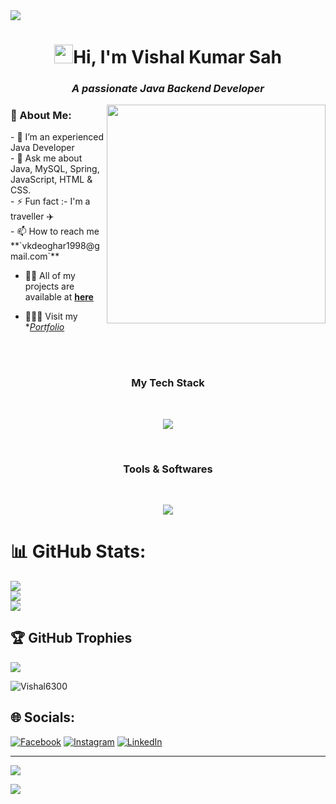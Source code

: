 <img src="https://capsule-render.vercel.app/api?type=waving&color=gradient&height=100&section=header">
<h1 align="center"><img src="https://media.giphy.com/media/hvRJCLFzcasrR4ia7z/giphy.gif" width="30">Hi, I'm Vishal Kumar Sah</h1>
<h3 align="center"><i>A passionate Java Backend Developer</i></h3>

<img src="https://camo.githubusercontent.com/5ddf73ad3a205111cf8c686f687fc216c2946a75005718c8da5b837ad9de78c9/68747470733a2f2f7468756d62732e6766796361742e636f6d2f4576696c4e657874446576696c666973682d736d616c6c2e676966" width="350px" align="right">

<h3>💫 About Me:</h3>
<p>
- 🌱 I’m an experienced Java Developer <br>
- 💬 Ask me about Java, MySQL, Spring, JavaScript, HTML & CSS. <br>
- ⚡ Fun fact :- I'm a traveller ✈️ <br>
- 📫  How to reach me **`vkdeoghar1998@gmail.com`** <br>
  
- 👨‍💻 All of my projects are available at **[here](https://github.com/Vishal6300/Vishal6300)**

- 👨🏻‍🎓 Visit my **[Portfolio](https://vishal6300.github.io/)*
</p>

<br/><br/>
<!-------------- TEch Stack --------------->
 <h3 align="center">My Tech Stack</h3>
<br/>
<p align="center" >
  <a href="https://skillicons.dev">
    <img src="https://skillicons.dev/icons?i=java,js,spring,hibernate,mysql,html,css,bootstrap" />
  </a>
</p>
<br/>
<h3 align="center">Tools & Softwares</h3>

<br/>
<p align="center" >
  <a href="https://skillicons.dev">
    <img src="https://skillicons.dev/icons?i=eclipse,git,github,maven,vscode,idea,mysql,replit" />
  </a>
</p>

# 📊 GitHub Stats:
![](https://github-readme-stats.vercel.app/api?username=Vishal6300&theme=dark&hide_border=false&include_all_commits=true&count_private=true)<br/>
![](https://github-readme-streak-stats.herokuapp.com/?user=Vishal6300&theme=dark&hide_border=false)<br/>
![](https://github-readme-stats.vercel.app/api/top-langs/?username=Vishal6300&theme=dark&hide_border=false&include_all_commits=true&count_private=true&layout=compact)

## 🏆 GitHub Trophies
![](https://github-profile-trophy.vercel.app/?username=Vishal6300&theme=radical&no-frame=false&no-bg=false&margin-w=4)

<p><img align="center" src="https://github-readme-activity-graph.cyclic.app/graph?username=Vishal6300&theme=tokyo-night" alt="Vishal6300" /></p>


## 🌐 Socials:
[![Facebook](https://img.shields.io/badge/Facebook-%231877F2.svg?logo=Facebook&logoColor=white)](https://www.facebook.com/monuraj.sah/) [![Instagram](https://img.shields.io/badge/Instagram-%23E4405F.svg?logo=Instagram&logoColor=white)](https://www.instagram.com/vishalraj7870/) [![LinkedIn](https://img.shields.io/badge/LinkedIn-%230077B5.svg?logo=linkedin&logoColor=white)](https://linkedin.com/in/https://www.linkedin.com/in/vishal-kumar-sah-147a67246/)

---
[![](https://visitcount.itsvg.in/api?id=Vishal6300&icon=9&color=0)](https://visitcount.itsvg.in)

<img src="https://capsule-render.vercel.app/api?type=waving&color=gradient&height=100&section=footer">

<!-- Proudly created with GPRM ( https://gprm.itsvg.in ) -->
